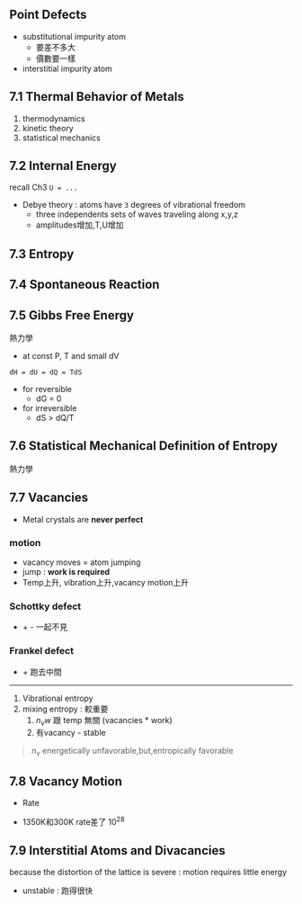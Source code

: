 
## Point Defects

- substitutional impurity atom
	- 要差不多大
	- 價數要一樣
- interstitial impurity atom


## 7.1 Thermal Behavior of Metals

1. thermodynamics 
2. kinetic theory
3. statistical mechanics

## 7.2 Internal Energy

recall Ch3 
`U = ...`

- Debye theory : atoms have `3` degrees of vibrational freedom
	- three independents sets of waves traveling along x,y,z
	- amplitudes增加,T,U增加

## 7.3 Entropy

## 7.4 Spontaneous Reaction

## 7.5 Gibbs Free Energy

熱力學

- at const P, T and small dV
```
dH = dU = dQ = TdS
```

- for reversible
	- dG = 0
- for irreversible
	- dS > dQ/T

## 7.6 Statistical Mechanical Definition of Entropy

熱力學

## 7.7 Vacancies

- Metal crystals are **never perfect**

### motion

- vacancy moves = atom jumping
- jump : **work is required**
- Temp上升, vibration上升,vacancy motion上升

### Schottky defect
- \+ \- 一起不見

### Frankel defect
- \+ 跑去中間
---

1. Vibrational entropy
2. mixing entropy : 較重要
	1. $n_v w$ 跟 temp 無關 (vacancies * work)
	2. 有vacancy - stable

> $n_v$ energetically unfavorable,but,entropically favorable


## 7.8 Vacancy Motion 

- Rate

- 1350K和300K rate差了 $10^{28}$

## 7.9 Interstitial Atoms and Divacancies

because the distortion of the lattice is severe : motion requires little energy

- unstable : 跑得很快




